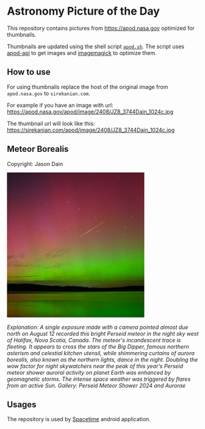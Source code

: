 # Astronomy Picture of the Day

This repository contains pictures from https://apod.nasa.gov optimized for thumbnails.

Thumbnails are updated using the shell script [`apod.sh`](apod.sh). The script
uses [apod-api](https://github.com/nasa/apod-api) to get images and [imagemagick](https://imagemagick.org) to
optimize them.

## How to use

For using thumbnails replace the host of the original image from `apod.nasa.gov` to `sirekanian.com`.

For example if you have an image with url:<br>
https://apod.nasa.gov/apod/image/2408/JZ8_3744Dain_1024c.jpg

The thumbnail url will look like this:<br>
https://sirekanian.com/apod/image/2408/JZ8_3744Dain_1024c.jpg

## Meteor Borealis

Copyright: Jason Dain

[![the picture of the day][1]][2]

_Explanation: A single exposure made with a camera pointed almost due north on August 12 recorded this bright Perseid meteor in the night sky west of Halifax, Nova Scotia, Canada. The meteor's incandescent trace is fleeting. It appears to cross the stars of the Big Dipper, famous northern asterism and celestial kitchen utensil, while shimmering curtains of aurora borealis, also known as the northern lights, dance in the night. Doubling the wow factor for night skywatchers near the peak of this year's Perseid meteor shower auroral activity on planet Earth was enhanced by geomagnetic storms. The intense space weather was triggered by flares from an active Sun.   Gallery: Perseid Meteor Shower 2024 and Aurorae_

## Usages

The repository is used by [Spacetime][3] android application.

[1]: image/2408/JZ8_3744Dain_1024c.jpg

[2]: https://apod.nasa.gov/apod/image/2408/JZ8_3744Dain_1024c.jpg

[3]: https://github.com/sirekanian/spacetime

